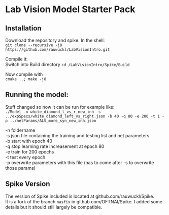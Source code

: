 # Lab Vision Model Starter Pack
## Installation

Download the repository and spike. In the shell:   
`git clone --recursive -j8 https://github.com/rauwuckl/LabVisionIntro.git`  

Compile it:  
Switch into Build directory
`cd /LabVisionIntro/Spike/Build`

Now compile with   
`cmake ..; make -j8`  

## Running the model:


Stuff changed so now it can be run for example like:  
`./Model -n white_diamond_l_vs_r_new_inh -s ../expSpecs/white_diamond_left_vs_right.json -b 40 -q 80 -e 200 -t 1 -p ../netParams/ALS_more_syn_new_inh.json`  

-n foldername  
-s json file containing the training and testing list and net parameters   
-b start with epoch 40   
-q stop learning rate increasement at epoch 80   
-e train for 200 epochs   
-t test every epoch    
-p overwrite parameters with this file (has to come after -s to overwrite those params)   


## Spike Version
The version of Spike included is located at github.com/rauwuckl/Spike.   
It is a fork of the branch `nasfix` in github.com/OFTNAI/Spike. I added some details but it should still largely be compatible.   
